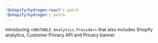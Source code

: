 ```yaml
---
'@shopify/hydrogen-react': patch
'@shopify/hydrogen': patch
---
```


Introducing `<UNSTABLE_Analytics.Provider>` that also includes Shopify analytics, Customer Privacy API and Privacy banner
